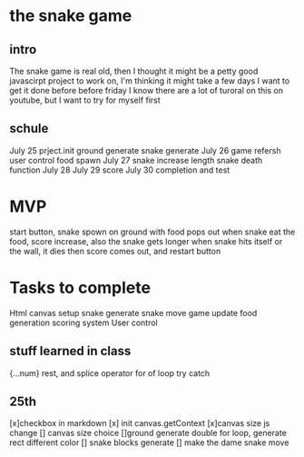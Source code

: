 # the snake game
## intro
The snake game is real old, then I thought it might be a petty good javascirpt project to work on, I'm thinking it might take a few days
I want to get it done before before friday
I know there are a lot of turoral on this on youtube, but I want to try for myself first
## schule
July 25 prject.init
        ground generate
        snake generate
July 26 game refersh
        user control
        food spawn
July 27 snake increase length
        snake death function
July 28 
July 29 score
July 30 completion and test

# MVP
start button,
snake spown on ground
with food pops out
when snake eat the food, 
score increase, also the snake gets longer
when snake hits itself or the wall, 
it dies
then score comes out, and restart button


# Tasks to complete
Html canvas setup
snake generate
snake move
game update
food generation
scoring system
User control

## stuff learned in class
{...num}
rest, and splice operator
for of loop
try catch 


## 25th
[x]checkbox in markdown
[x] init canvas.getContext
        [x]canvas size js change
        [] canvas size choice
[]ground generate
        double for loop, generate rect
        different color
[] snake blocks generate
[] make the dame snake move